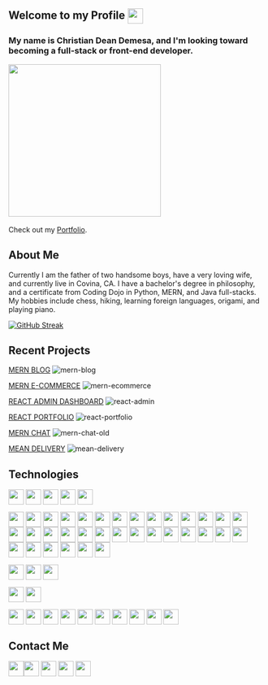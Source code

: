 ## Welcome to my Profile <a href="https://camo.githubusercontent.com/d3359cb00ab0b5ed8f2e1fe3fceb4fbaf3b614340f8c0db99c17b9f50b351770/68747470733a2f2f656d6f6a69732e736c61636b6d6f6a69732e636f6d2f656d6f6a69732f696d616765732f313533313834393433302f343234362f626c6f622d73756e676c61737365732e6769663f31353331383439343330" target="blank"><img align="center" src="https://camo.githubusercontent.com/d3359cb00ab0b5ed8f2e1fe3fceb4fbaf3b614340f8c0db99c17b9f50b351770/68747470733a2f2f656d6f6a69732e736c61636b6d6f6a69732e636f6d2f656d6f6a69732f696d616765732f313533313834393433302f343234362f626c6f622d73756e676c61737365732e6769663f31353331383439343330" height="30" /></a>

### My name is Christian Dean Demesa, and I'm looking toward becoming a full-stack or front-end developer.
<a href="https://media4.giphy.com/media/1GEATImIxEXVR79Dhk/giphy.gif?cid=ecf05e478nfj4pbbkeapo5cuahzcgf9apq4eo0pov8ojncil&rid=giphy.gif&ct=g" target="blank"><img align="center" src="https://media4.giphy.com/media/1GEATImIxEXVR79Dhk/giphy.gif?cid=ecf05e478nfj4pbbkeapo5cuahzcgf9apq4eo0pov8ojncil&rid=giphy.gif&ct=g" height="300" /></a>
<br/>
<br/>
Check out my [Portfolio](https://christian-dean-demesa-portfolio.netlify.app/).

## About Me
Currently I am the father of two handsome boys, have a very loving wife, and currently live in Covina, CA. I have a bachelor's degree in philosophy, and a certificate from Coding Dojo in Python, MERN, and Java full-stacks. My hobbies include chess, hiking, learning foreign languages, origami, and playing piano.

[![GitHub Streak](https://github-readme-streak-stats.herokuapp.com?user=christiandeandemesa&date_format=M%20j%5B%2C%20Y%5D)](https://git.io/streak-stats)

## Recent Projects
<a href='https://github.com/christiandeandemesa/MERN-blog'>MERN BLOG</a>
![mern-blog](https://user-images.githubusercontent.com/85912934/197316083-8f9376a2-4435-4906-a296-70793d6ba220.png)

<a href='https://github.com/christiandeandemesa/MERN-ecommerce'>MERN E-COMMERCE</a>
![mern-ecommerce](https://user-images.githubusercontent.com/85912934/205514208-da0bced5-fc0f-47b0-b849-b3309844d73b.png)

<a href='https://github.com/christiandeandemesa/react-admin'>REACT ADMIN DASHBOARD</a>
![react-admin](https://user-images.githubusercontent.com/85912934/208588793-5bdc25cc-02cb-4dc0-8e11-4b9fced6c2e7.png)

<a href='https://github.com/christiandeandemesa/react-portfolio'>REACT PORTFOLIO</a>
![react-portfolio](https://user-images.githubusercontent.com/85912934/214974007-6aea7eca-c147-495b-b294-335d1e98af52.png)

<a href='https://github.com/christiandeandemesa/MERN-chat'>MERN CHAT</a>
![mern-chat-old](https://user-images.githubusercontent.com/85912934/214715211-c1bbaca9-d250-444c-b7f7-e1c8b0b646cd.png)

<a href='https://github.com/christiandeandemesa/MEAN-delivery'>MEAN DELIVERY</a>
![mean-delivery](https://user-images.githubusercontent.com/85912934/219577501-e7ffb7fb-baa3-4436-b10a-ced9fb0ba9be.png)


## Technologies

<a href="https://img.shields.io/badge/Languages-HTML5-orange" target="blank"><img align="center" src="https://img.shields.io/badge/Languages-HTML5-orange" height="30" /></a>
<a href="https://img.shields.io/badge/-CSS3-blue" target="blank"><img align="center" src="https://img.shields.io/badge/-CSS3-blue" height="30" /></a>
<a href="https://img.shields.io/badge/-JavaScript 8/11-yellow" target="blank"><img align="center" src="https://img.shields.io/badge/-JavaScript 8/11-yellow" height="30" /></a>
<a href="https://img.shields.io/badge/-NoSQL-black" target="blank"><img align="center" src="https://img.shields.io/badge/-NoSQL-black" height="30" /></a>
<a href="https://img.shields.io/badge/-SQL-white" target="blank"><img align="center" src="https://img.shields.io/badge/-SQL-white" height="30" /></a>

<a href="https://img.shields.io/badge/Frameworks and Libraries-Bootstrap-Purple" target="blank"><img align="center" src="https://img.shields.io/badge/Frameworks and Libraries-Bootstrap-purple" height="30" /></a>
<a href="https://img.shields.io/badge/-jQuery-blue" target="blank"><img align="center" src="https://img.shields.io/badge/-jQuery-blue" height="30" /></a>
<a href="https://img.shields.io/badge/-Express-darkblue" target="blank"><img align="center" src="https://img.shields.io/badge/-Express-darkblue" height="30" /></a>
<a href="https://img.shields.io/badge/-React-blue" target="blank"><img align="center" src="https://img.shields.io/badge/-React-blue" height="30" /></a>
<a href="https://img.shields.io/badge/-Node.js-darkgreen" target="blank"><img align="center" src="https://img.shields.io/badge/-Node.js-darkgreen" height="30" /></a>
<a href="https://img.shields.io/badge/-Redux-purple" target="blank"><img align="center" src="https://img.shields.io/badge/-Redux-purple" height="30" /></a>
<a href="https://img.shields.io/badge/-Axios-pink" target="blank"><img align="center" src="https://img.shields.io/badge/-Axios-pink" height="30" /></a>
<a href="https://img.shields.io/badge/-Bcryptjs-green" target="blank"><img align="center" src="https://img.shields.io/badge/-Bcryptjs-green" height="30" /></a>
<a href="https://img.shields.io/badge/-Dotenv-yellow" target="blank"><img align="center" src="https://img.shields.io/badge/-Dotenv-yellow" height="30" /></a>
<a href="https://img.shields.io/badge/-JWT-purple" target="blank"><img align="center" src="https://img.shields.io/badge/-JWT-purple" height="30" /></a>
<a href="https://img.shields.io/badge/-React Router Dom-blue" target="blank"><img align="center" src="https://img.shields.io/badge/-React Router Dom-blue" height="30" /></a>
<a href="https://img.shields.io/badge/-React Icons-pink" target="blank"><img align="center" src="https://img.shields.io/badge/-React Icons-pink" height="30" /></a>
<a href="https://img.shields.io/badge/-React Three Fiber-black" target="blank"><img align="center" src="https://img.shields.io/badge/-React Three Fiber-black" height="30" /></a>
<a href="https://img.shields.io/badge/-React Leaflet-darkgreen" target="blank"><img align="center" src="https://img.shields.io/badge/-Leaflet-darkgreen" height="30" /></a>
<a href="https://img.shields.io/badge/-React Spring-orange" target="blank"><img align="center" src="https://img.shields.io/badge/-React Spring-orange" height="30" /></a>
<a href="https://img.shields.io/badge/-Loaders.css-darkorange" target="blank"><img align="center" src="https://img.shields.io/badge/-Loaders.css-darkorange" height="30" /></a>
<a href="https://img.shields.io/badge/-Flask-white" target="blank"><img align="center" src="https://img.shields.io/badge/-Flask-white" height="30" /></a>
<a href="https://img.shields.io/badge/-Prettier-red" target="blank"><img align="center" src="https://img.shields.io/badge/-Prettier-red" height="30" /></a>
<a href="https://img.shields.io/badge/-EsLint-darkblue" target="blank"><img align="center" src="https://img.shields.io/badge/-EsLint-darkblue" height="30" /></a>
<a href="https://img.shields.io/badge/-Multer-black" target="blank"><img align="center" src="https://img.shields.io/badge/-Multer-black" height="30" /></a>
<a href="https://img.shields.io/badge/-Material UI-blue" target="blank"><img align="center" src="https://img.shields.io/badge/-Material UI-blue" height="30" /></a>
<a href="https://img.shields.io/badge/-Emotion-pink" target="blank"><img align="center" src="https://img.shields.io/badge/-Emotion-pink" height="30" /></a>
<a href="https://img.shields.io/badge/-Dnd Kit-black" target="blank"><img align="center" src="https://img.shields.io/badge/-Dnd Kit-black" height="30" /></a>
<a href="https://img.shields.io/badge/-FullCalendar-blue" target="blank"><img align="center" src="https://img.shields.io/badge/-FullCalendar-blue" height="30" /></a>
<a href="https://img.shields.io/badge/-Nivo-red" target="blank"><img align="center" src="https://img.shields.io/badge/-Nivo-red" height="30" /></a>
<a href="https://img.shields.io/badge/-Recharts-brightgreen" target="blank"><img align="center" src="https://img.shields.io/badge/-Recharts-brightgreen" height="30" /></a>
<a href="https://img.shields.io/badge/-Formik-darkblue" target="blank"><img align="center" src="https://img.shields.io/badge/-Formik-darkblue" height="30" /></a>
<a href="https://img.shields.io/badge/-Yup-black" target="blank"><img align="center" src="https://img.shields.io/badge/-Yup-black" height="30" /></a>
<a href="https://img.shields.io/badge/-TailwindCSS-blue" target="blank"><img align="center" src="https://img.shields.io/badge/-TailwindCSS-blue" height="30" /></a>
<a href="https://img.shields.io/badge/-Socket.io-white" target="blank"><img align="center" src="https://img.shields.io/badge/-Socket.io-white" height="30" /></a>
<a href="https://img.shields.io/badge/-Framer Motion-purple" target="blank"><img align="center" src="https://img.shields.io/badge/-Framer Motion-purple" height="30" /></a>
<a href="https://img.shields.io/badge/-tsParticles-white" target="blank"><img align="center" src="https://img.shields.io/badge/-tsParticles-white" height="30" /></a>
<a href="https://img.shields.io/badge/-Angular-red" target="blank"><img align="center" src="https://img.shields.io/badge/-Angular-red" height="30" /></a>
<a href="https://img.shields.io/badge/-Angular Material-yellow" target="blank"><img align="center" src="https://img.shields.io/badge/-Angular Material-yellow" height="30" /></a>

<a href="https://img.shields.io/badge/APIs-Stripe-darkblue" target="blank"><img align="center" src="https://img.shields.io/badge/APIs-Stripe-darkblue" height="30" /></a>
<a href="https://img.shields.io/badge/-Multiavatar-yellow" target="blank"><img align="center" src="https://img.shields.io/badge/-Multiavatar-yellow" height="30" /></a>
<a href="https://img.shields.io/badge/Paypal-darkblue" target="blank"><img align="center" src="https://img.shields.io/badge/Paypal-darkblue" height="30" /></a>

<a href="https://img.shields.io/badge/Databases-MongoDB-darkgreen" target="blank"><img align="center" src="https://img.shields.io/badge/Databases-MongoDB-darkgreen" height="30" /></a>
<a href="https://img.shields.io/badge/-MySQL-darkblue" target="blank"><img align="center" src="https://img.shields.io/badge/-MySQL-darkblue" height="30" /></a>

<a href="https://img.shields.io/badge/Other-Git-red" target="blank"><img align="center" src="https://img.shields.io/badge/Other-Git-red" height="30" /></a>
<a href="https://img.shields.io/badge/-Sass-pink" target="blank"><img align="center" src="https://img.shields.io/badge/-Sass-pink" height="30" /></a>
<a href="https://img.shields.io/badge/-Typescript-blue" target="blank"><img align="center" src="https://img.shields.io/badge/-Typescript-blue" height="30" /></a>
<a href="https://img.shields.io/badge/-Postman-orange" target="blank"><img align="center" src="https://img.shields.io/badge/-Postman-orange" height="30" /></a>
<a href="https://img.shields.io/badge/-EmailJS-yellow" target="blank"><img align="center" src="https://img.shields.io/badge/-EmailJS-yellow" height="30" /></a>
<a href="https://img.shields.io/badge/-Netlify-brightgreen" target="blank"><img align="center" src="https://img.shields.io/badge/-Netlify-brightgreen" height="30" /></a>
<a href="https://img.shields.io/badge/-Render-blue" target="blank"><img align="center" src="https://img.shields.io/badge/-Render-blue" height="30" /></a>
<a href="https://img.shields.io/badge/-MongoDBCompass-darkgreen" target="blank"><img align="center" src="https://img.shields.io/badge/-MongoDBCompass-darkgreen" height="30" /></a>
<a href="https://img.shields.io/badge/-MySQL Workbench-darkblue" target="blank"><img align="center" src="https://img.shields.io/badge/-MySQL Workbench-darkblue" height="30" /></a>
<a href="https://img.shields.io/badge/-Google Fonts-white" target="blank"><img align="center" src="https://img.shields.io/badge/-Google Fonts-white" height="30" /></a>

## Contact Me
<a href="https://github.com/christiandeandemesa" target="blank"><img align="center" src="https://img.shields.io/github/followers/christiandeandemesa?style=social" height="30" /></a><a href="https://www.linkedin.com/in/christian-demesa-learning-new-things/" target="blank"><img align="center" src="https://img.shields.io/badge/-Linkedin-darkblue" height="30" /></a>
<a href="https://www.instagram.com/dyslecix96/" target="blank"><img align="center" src="https://img.shields.io/badge/-Instagram-pink" height="30" /></a>
<a href="https://christian-dean-demesa-portfolio.netlify.app/" target="blank"><img align="center" src="https://img.shields.io/badge/-Portfolio-yellow" height="30" /></a>
<a href="https://logiclyceum.com/" target="blank"><img align="center" src="https://img.shields.io/badge/-Blog-darkgreen" height="30" /></a>


